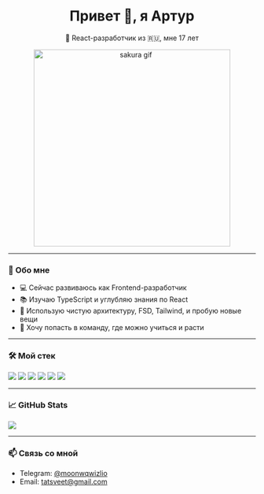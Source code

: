 <h1 align="center">Привет 👋, я Артур</h1>
<p align="center">🎌 React-разработчик из 🇷🇺, мне 17 лет</p>

<p align="center">
  <img src="[https://media.giphy.com/media/3o7abKhOpu0NwenH3O/giphy.gif](https://giphy.com/gifs/kawaii-sakura-lXOI5Bj5bndSw)" alt="sakura gif" width="400"/>
</p>

---

### 🧠 Обо мне

- 💻 Сейчас развиваюсь как Frontend-разработчик
- 📚 Изучаю TypeScript и углубляю знания по React
- 🌱 Использую чистую архитектуру, FSD, Tailwind, и пробую новые вещи
- 📍 Хочу попасть в команду, где можно учиться и расти

---

### 🛠️ Мой стек

<p align="left">
  <img src="https://img.shields.io/badge/React-20232A?style=for-the-badge&logo=react&logoColor=61DAFB" />
  <img src="https://img.shields.io/badge/TypeScript-007ACC?style=for-the-badge&logo=typescript&logoColor=white" />
  <img src="https://img.shields.io/badge/Next.js-000000?style=for-the-badge&logo=next.js&logoColor=white" />
  <img src="https://img.shields.io/badge/Tailwind%20CSS-0ea5e9?style=for-the-badge&logo=tailwind-css&logoColor=white" />
  <img src="https://img.shields.io/badge/Redux%20Toolkit-593d88?style=for-the-badge&logo=redux&logoColor=white" />
  <img src="https://img.shields.io/badge/MobX-eb5757?style=for-the-badge&logo=mobx&logoColor=white" />
</p>

---

### 📈 GitHub Stats

<p align="left">
  <img src="https://github-readme-stats.vercel.app/api?username=WhilsoM&show_icons=true&theme=radical" />
</p>

---

### 📫 Связь со мной

- Telegram: [@moonwqwizlio](https://t.me/moonwqwizlio)
- Email: tatsveet@gmail.com
